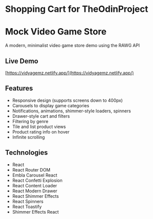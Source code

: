 # Shopping Cart for TheOdinProject

# Mock Video Game Store

A modern, minimalist video game store demo using the RAWG API

## Live Demo

[https://vidyagemz.netlify.app/](https://vidyagemz.netlify.app/)

## Features

- Responsive design (supports screens down to 400px)
- Carousels to display game categories
- Notifications, animations, shimmer-style loaders, spinners
- Drawer-style cart and filters
- Filtering by genre
- Tile and list product views
- Product rating info on hover
- Infinite scrolling

## Technologies

- React
- React Router DOM
- Embla Carousel React
- React Confetti Explosion
- React Content Loader
- React Modern Drawer
- React Shimmer Effects
- React Spinners
- React Toastify
- Shimmer Effects React
